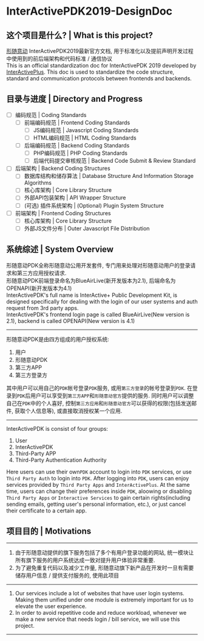 # InterActivePDK2019-DesignDoc

## 这个项目是什么? | What is this project?

[形随意动](http://www.interactiveplus.org/) InterActivePDK2019最新官方文档, 用于标准化以及提前声明开发过程中使用到的前后端架构和代码标准 / 通信协议   
This is an official standardization doc for InterActivePDK 2019 developed by [InterActivePlus](http://www.interactiveplus.org/). This doc is used to standardize the code structure, standard and communication protocols between frontends and backends.

## 目录与进度 | Directory and Progress

- [ ] 编码规范 | Coding Standards
    - [ ] 前端编码规范 | Frontend Coding Standards
        - [ ] JS编码规范 | Javascript Coding Standards
        - [ ] HTML编码规范 | HTML Coding Standards
    - [ ] 后端编码规范 | Backend Coding Standards
        - [ ] PHP编码规范 | PHP Coding Standards
        - [ ] 后端代码提交审核规范 | Backend Code Submit & Review Standard
- [ ] 后端架构 | Backend Coding Structures
    - [ ] 数据库结构和储存算法 | Database Structure And Information Storage Algorithms
    - [ ] 核心库架构 | Core Library Structure
    - [ ] 外部API包装架构 | API Wrapper Structure
    - [ ] (可选) 插件系统架构 | (Optional) Plugin System Structure
- [ ] 前端架构 | Frontend Coding Structures
    - [ ] 核心库架构 | Core Library Structure
    - [ ] 外部JS文件分布 | Outer Javascript File Distribution

## 系统综述 | System Overview

形随意动PDK全称形随意动公用开发套件, 专门用来处理对形随意动用户的登录请求和第三方应用授权请求.   
形随意动PDK前端登录命名为BlueAirLive(新开发版本为2.1), 后端命名为OPENAPI(新开发版本为4.1)   
InterActivePDK's full name is InterActive+ Public Development Kit, is designed specifically for dealing with the login of our user systems and auth request from 3rd party apps.   
InterActivePDK's frontend login page is called BlueAirLive(New version is 2.1), backend is called OPENAPI(New version is 4.1)   

---

形随意动PDK是由四方组成的用户授权系统:

1. 用户
2. 形随意动PDK
3. 第三方APP
4. 第三方登录方

其中用户可以用自己的`PDK`帐号登录`PDK`服务, 或用`第三方登录`的帐号登录到`PDK`. 在登录到`PDK`后用户可以享受到`第三方APP`和`形随意动官方`提供的服务. 同时用户可以调整自己在`PDK`中的个人喜好, 控制`第三方应用`和`形随意动官方`可以获得的权限(包括发送邮件, 获取个人信息等), 或直接取消授权某一个应用.   

---

InterActivePDK is consist of four groups:

1. User
2. InterActivePDK
3. Third-Party APP
4. Third-Party Authentication Authority

Here users can use their own`PDK` account to login into `PDK` services, or use `Third Party Auth` to login into `PDK`. After logging into `PDK`, users can enjoy services provided by `Third Party Apps` and `InterActivePlus`. At the same time, users can change their preferences inside `PDK`, aloowing or disabling `Third Party Apps` or `Interactive Services` to gain certain rights(including sending emails, getting user's personal information, etc.), or just cancel their certificate to a certain app.


## 项目目的 | Motivations

---

1. 由于形随意动提供的旗下服务包括了多个有用户登录功能的网站, 统一模块让所有旗下服务的用户系统达成一致对提升用户体验非常重要.
2. 为了避免重复代码以及减少工作量, 形随意动旗下新产品在开发时一旦有需要储存用户信息 / 提供支付服务的, 使用此项目

---

1. Our services include a lot of websites that have user login systems. Making them unified under one module is extremely important for us to elevate the user experience.
2. In order to avoid repetitive code and reduce workload, whenever we make a new service that needs login / bill service, we will use this project.

---
